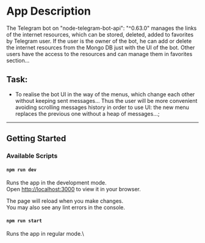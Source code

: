 # App Description
The Telegram bot on "node-telegram-bot-api": "^0.63.0" manages the links of the internet resources, 
which can be stored, deleted, added to favorites by Telegram user.
If the user is the owner of the bot, he can add or delete the internet resources from
the Mongo DB just with the UI of the bot.
Other users have the access to the resources and can manage them in favorites section...
## Task: 
- To realise the bot UI in the way of the menus, which change each other without keeping sent messages...
Thus the user will be more convenient avoiding scrolling messages history in order to use
UI: the new menu replaces the previous one without a heap of messages...;

______________________

## Getting Started

### Available Scripts

#### `npm run dev`

Runs the app in the development mode.\
Open [http://localhost:3000](http://localhost:3000) to view it in your browser.

The page will reload when you make changes.\
You may also see any lint errors in the console.

#### `npm run start`

Runs the app in regular mode.\

